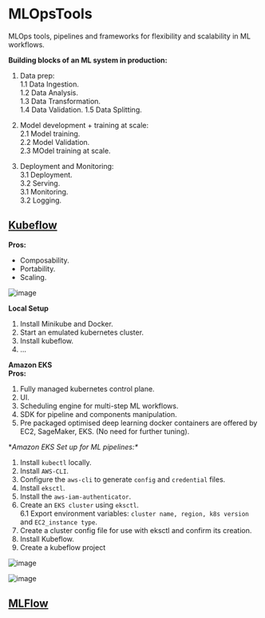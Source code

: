 # MLOpsTools
MLOps tools, pipelines and frameworks for flexibility and scalability in ML workflows.

**Building blocks of an ML system in production:**

1. Data prep:\
  1.1 Data Ingestion.\
  1.2 Data Analysis.\
  1.3 Data Transformation.\
  1.4 Data Validation.
  1.5 Data Splitting.
 
2. Model development + training at scale:\
  2.1 Model training.\
  2.2 Model Validation.\
  2.3 MOdel training at scale.
 

3. Deployment and Monitoring:\
  3.1 Deployment.\
  3.2 Serving.\
  3.1 Monitoring.\
  3.2 Logging.


## [Kubeflow](kubeflow.sh)
**Pros:**
- Composability.
- Portability.
- Scaling.

![image](https://user-images.githubusercontent.com/50487929/183337684-f48dbb48-24de-4c3a-bfdb-ef9d0426c58f.png)

**Local Setup**
1. Install Minikube and Docker.
2. Start an emulated kubernetes cluster.
3. Install kubeflow.
4. ...


**Amazon EKS\
Pros:**
1. Fully managed kubernetes control plane.
2. UI.
3. Scheduling engine for multi-step ML workflows.
4. SDK for pipeline and components manipulation.
5. Pre packaged optimised deep learning docker containers are offered by EC2, SageMaker, EKS. (No need for further tuning).

**Amazon EKS Set up  for ML pipelines:\**
1. Install `kubectl` locally.
2. Install `AWS-CLI`.
3. Configure the `aws-cli` to generate `config` and `credential` files.
4. Install `eksctl`.
5. Install the `aws-iam-authenticator`.
6. Create an `EKS cluster` using `eksctl`.\
  6.1 Export environment variables: `cluster name, region, k8s version` and `EC2_instance type`.
7. Create a cluster config file for use with eksctl and confirm its creation.
9. Install Kubeflow.
10. Create a kubeflow project




![image](https://user-images.githubusercontent.com/50487929/183337804-77496431-333d-4b7b-b8d1-57ecd960601f.png)

![image](https://user-images.githubusercontent.com/50487929/183338049-97001daf-5c6c-470a-962c-a605b5efce31.png)


## [MLFlow]()
